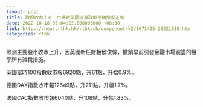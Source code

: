 ```yaml
---
layout: post
title: 歐股收市上升　市場對英國經濟政策逆轉態度正面
date: 2022-10-18 05:04:22.000000000 +08:00
link: https://news.rthk.hk/rthk/ch/component/k2/1671425-20221018.htm
categories: rthk
---
```


歐洲主要股市收市上升，因英國新任財相侯俊偉，撤銷早前引發金融市場震盪的幾乎所有減稅措施。

英國富時100指數收市報6920點，升61點，升幅0.9%。

德國DAX指數收市報12649點，升211點，升幅1.7%。

法國CAC指數收市報6040點，升108點，升幅1.83%。

